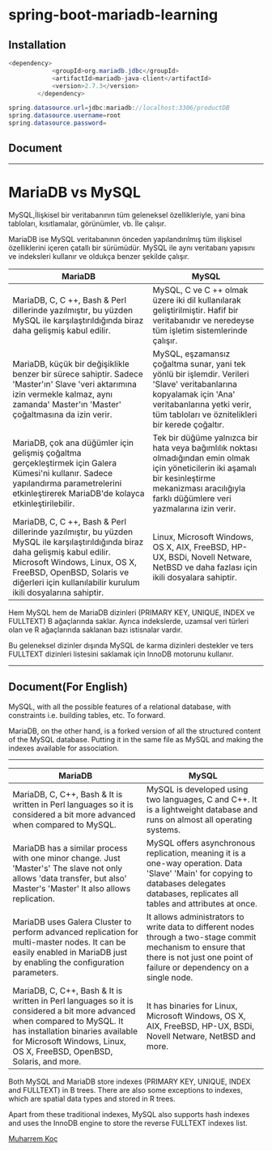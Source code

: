 # spring-boot-mariadb-learning



## Installation

```java
<dependency>
            <groupId>org.mariadb.jdbc</groupId>
            <artifactId>mariadb-java-client</artifactId>
            <version>2.7.3</version>
        </dependency>
```

```java
spring.datasource.url=jdbc:mariadb://localhost:3306/productDB
spring.datasource.username=root
spring.datasource.password=
```

## Document

---
# **MariaDB vs MySQL**

MySQL,İlişkisel bir veritabanının tüm geleneksel özellikleriyle, yani bina tabloları, kısıtlamalar, görünümler, vb. İle çalışır.

MariaDB ise MySQL veritabanının önceden yapılandırılmış tüm ilişkisel özelliklerini içeren çatallı bir sürümüdür. MySQL ile aynı veritabanı yapısını ve indeksleri kullanır ve oldukça benzer şekilde çalışır.



| MariaDB | MySQL |
| --- | --- |
| MariaDB, C, C ++, Bash &amp; Perl dillerinde yazılmıştır, bu yüzden MySQL ile karşılaştırıldığında biraz daha gelişmiş kabul edilir. | MySQL, C ve C ++ olmak üzere iki dil kullanılarak geliştirilmiştir. Hafif bir veritabanıdır ve neredeyse tüm işletim sistemlerinde çalışır. |
| MariaDB, küçük bir değişiklikle benzer bir sürece sahiptir. Sadece &#39;Master&#39;ın&#39; Slave &#39;veri aktarımına izin vermekle kalmaz, aynı zamanda&#39; Master&#39;ın &#39;Master&#39; çoğaltmasına da izin verir. | MySQL, eşzamansız çoğaltma sunar, yani tek yönlü bir işlemdir. Verileri &#39;Slave&#39; veritabanlarına kopyalamak için &#39;Ana&#39; veritabanlarına yetki verir, tüm tabloları ve öznitelikleri bir kerede çoğaltır. |
| MariaDB, çok ana düğümler için gelişmiş çoğaltma gerçekleştirmek için Galera Kümesi&#39;ni kullanır. Sadece yapılandırma parametrelerini etkinleştirerek MariaDB&#39;de kolayca etkinleştirilebilir. | Tek bir düğüme yalnızca bir hata veya bağımlılık noktası olmadığından emin olmak için yöneticilerin iki aşamalı bir kesinleştirme mekanizması aracılığıyla farklı düğümlere veri yazmalarına izin verir. |
| MariaDB, C, C ++, Bash &amp; Perl dillerinde yazılmıştır, bu yüzden MySQL ile karşılaştırıldığında biraz daha gelişmiş kabul edilir. Microsoft Windows, Linux, OS X, FreeBSD, OpenBSD, Solaris ve diğerleri için kullanılabilir kurulum ikili dosyalarına sahiptir. | Linux, Microsoft Windows, OS X, AIX, FreeBSD, HP-UX, BSDi, Novell Netware, NetBSD ve daha fazlası için ikili dosyalara sahiptir. |

Hem MySQL hem de MariaDB dizinleri (PRIMARY KEY, UNIQUE, INDEX ve FULLTEXT) B ağaçlarında saklar. Ayrıca indekslerde, uzamsal veri türleri olan ve R ağaçlarında saklanan bazı istisnalar vardır.

Bu geleneksel dizinler dışında MySQL de karma dizinleri destekler ve ters FULLTEXT dizinleri listesini saklamak için InnoDB motorunu kullanır.

---

## Document(For English)


MySQL, with all the possible features of a relational database, with constraints i.e. building tables, etc. To forward.

MariaDB, on the other hand, is a forked version of all the structured content of the MySQL database. Putting it in the same file as MySQL and making the indexes available for association.

---
| MariaDB | MySQL |
| --- | --- |
| MariaDB, C, C++, Bash &amp; It is written in Perl languages ​​so it is considered a bit more advanced when compared to MySQL. | MySQL is developed using two languages, C and C++. It is a lightweight database and runs on almost all operating systems. |
| MariaDB has a similar process with one minor change. Just 'Master's' The slave not only allows 'data transfer, but also' Master's 'Master' It also allows replication. | MySQL offers asynchronous replication, meaning it is a one-way operation. Data 'Slave' 'Main' for copying to databases delegates databases, replicates all tables and attributes at once. |
| MariaDB uses Galera Cluster to perform advanced replication for multi-master nodes. It can be easily enabled in MariaDB just by enabling the configuration parameters. | It allows administrators to write data to different nodes through a two-stage commit mechanism to ensure that there is not just one point of failure or dependency on a single node. |
| MariaDB, C, C++, Bash &amp; It is written in Perl languages ​​so it is considered a bit more advanced when compared to MySQL. It has installation binaries available for Microsoft Windows, Linux, OS X, FreeBSD, OpenBSD, Solaris, and more. | It has binaries for Linux, Microsoft Windows, OS X, AIX, FreeBSD, HP-UX, BSDi, Novell Netware, NetBSD and more. |

Both MySQL and MariaDB store indexes (PRIMARY KEY, UNIQUE, INDEX and FULLTEXT) in B trees. There are also some exceptions to indexes, which are spatial data types and stored in R trees.

Apart from these traditional indexes, MySQL also supports hash indexes and uses the InnoDB engine to store the reverse FULLTEXT indexes list.



[Muharrem Koç](https://github.com/muharremkoc)
